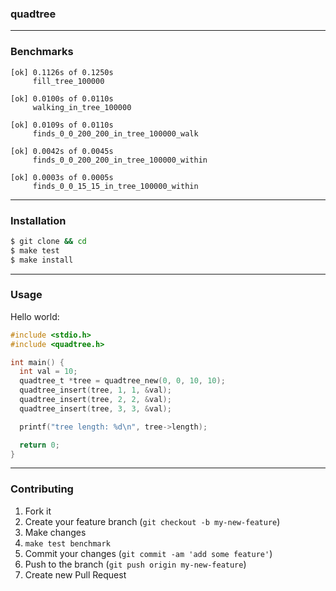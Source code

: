 ### quadtree

---

### Benchmarks

```
[ok] 0.1126s of 0.1250s
     fill_tree_100000

[ok] 0.0100s of 0.0110s
     walking_in_tree_100000

[ok] 0.0109s of 0.0110s
     finds_0_0_200_200_in_tree_100000_walk
     
[ok] 0.0042s of 0.0045s
     finds_0_0_200_200_in_tree_100000_within

[ok] 0.0003s of 0.0005s
     finds_0_0_15_15_in_tree_100000_within
```

---

### Installation

```bash
$ git clone && cd
$ make test
$ make install
```

---

### Usage

Hello world:

```c
#include <stdio.h>
#include <quadtree.h>

int main() {
  int val = 10;
  quadtree_t *tree = quadtree_new(0, 0, 10, 10);
  quadtree_insert(tree, 1, 1, &val);
  quadtree_insert(tree, 2, 2, &val);
  quadtree_insert(tree, 3, 3, &val);

  printf("tree length: %d\n", tree->length);

  return 0;
}
```

---

### Contributing

1. Fork it
2. Create your feature branch (`git checkout -b my-new-feature`)
3. Make changes
4. `make test benchmark`
5. Commit your changes (`git commit -am 'add some feature'`)
6. Push to the branch (`git push origin my-new-feature`)
7. Create new Pull Request
